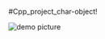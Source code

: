 #Cpp_project_char-object!


![demo picture](https://user-images.githubusercontent.com/47515909/201256500-9eb8c3f2-1144-4d48-a146-c88e93063efc.jpg)
